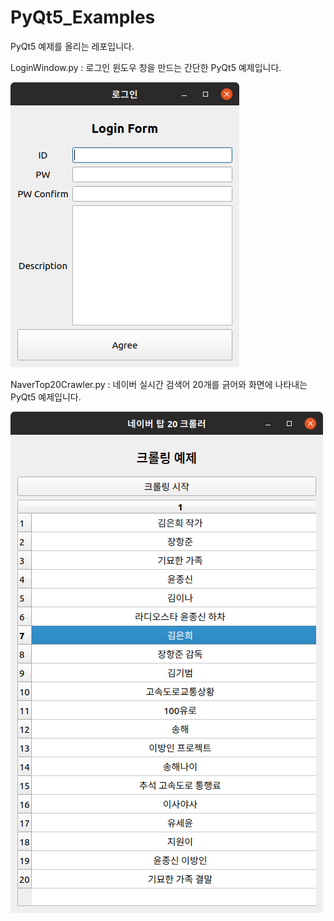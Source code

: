 # PyQt5_Examples
PyQt5 예제를 올리는 레포입니다. 

LoginWindow.py : 로그인 윈도우 창을 만드는 간단한 PyQt5 예제입니다. 

![알트](https://github.com/kkyy3402/PyQt5_Examples/blob/master/ScreenShot/LoginWindow.png)


NaverTop20Crawler.py : 네이버 실시간 검색어 20개를 긁어와 화면에 나타내는 PyQt5 예제입니다.

![](https://github.com/kkyy3402/PyQt5_Examples/blob/master/ScreenShot/NaverTop20Crawler.png)
